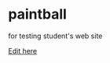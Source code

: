 # paintball
for testing student's web site

[Edit here](https://diy-pwa.com/~/gh/rhildred/paintball)
